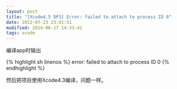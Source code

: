 ```yaml
---
layout: post
title: "[Xcode4.5 DP3] Error: failed to attach to process ID 0"
date: 2012-07-23 23:41:51
modified: 2014-06-17 14:33:41
tags: xcode
---
```


编译app时输出

{% highlight sh linenos %}
error: failed to attach to process ID 0
{% endhighlight %}

然后把项目使用Xcode4.3编译，问题一样。